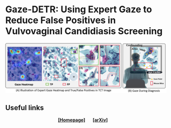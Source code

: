 # Gaze-DETR: Using Expert Gaze to Reduce False Positives in Vulvovaginal Candidiasis Screening

![Intro](./image/intro.png)
## Useful links

<div align="center">
    <a href="https://absterzhu.github.io/melo.github.io/" class="button"><b>[Homepage]</b></a> &nbsp;&nbsp;&nbsp;&nbsp;
    <a href="https://arxiv.org/abs/2311.08236" class="button"><b>[arXiv]</b></a> &nbsp;&nbsp;&nbsp;&nbsp;
</div>

